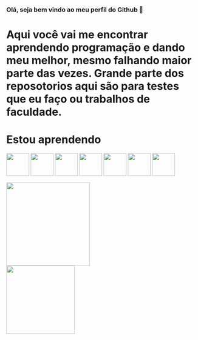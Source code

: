 ### Olá, seja bem vindo ao meu perfil do Github 👋

# Aqui você vai me encontrar aprendendo programação e dando meu melhor, mesmo falhando maior parte das vezes. Grande parte dos reposotorios aqui são para testes que eu faço ou trabalhos de faculdade.

# Estou aprendendo
<img src="https://cdn.jsdelivr.net/gh/devicons/devicon/icons/html5/html5-original-wordmark.svg" width="60" height="60" /> <img src="https://cdn.jsdelivr.net/gh/devicons/devicon/icons/css3/css3-original-wordmark.svg" width="60" height="60" /> <img src="https://cdn.jsdelivr.net/gh/devicons/devicon/icons/react/react-original.svg" height="60" width="60" /> <img src="https://cdn.jsdelivr.net/gh/devicons/devicon/icons/javascript/javascript-original.svg" width="60" height="60" /> <img src="https://cdn.jsdelivr.net/gh/devicons/devicon/icons/typescript/typescript-original.svg" width="60" height="60" /> <img src="https://cdn.jsdelivr.net/gh/devicons/devicon/icons/postgresql/postgresql-plain.svg" width="60" height="60" /> <img src="https://cdn.jsdelivr.net/gh/devicons/devicon/icons/mysql/mysql-original.svg" width="60" height="60" /> 

<div>
<a href="https://github.com/andreluke">
<img loading="lazy" height="220em" src="https://github-readme-stats.vercel.app/api?username=andreluke&show_icons=true&theme=dracula&include_all_commits=true&count_private=true"/>
</div>
<div>
<img loading="lazy" height="180em" src="https://github-readme-stats.vercel.app/api/top-langs/?username=andreluke&layout=compact&langs_count=7&theme=dracula"/>
</div>
          
          
          
          

<!--
**andreluke/andreluke** is a ✨ _special_ ✨ repository because its `README.md` (this file) appears on your GitHub profile.

Here are some ideas to get you started:

- 🔭 I’m currently working on ...
- 🌱 I’m currently learning ...
- 👯 I’m looking to collaborate on ...
- 🤔 I’m looking for help with ...
- 💬 Ask me about ...
- 📫 How to reach me: ...
- 😄 Pronouns: ...
- ⚡ Fun fact: ...
-->
